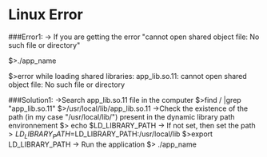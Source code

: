 # Linux Error

###Error1:
-> If you are getting the error "cannot open shared object file: No such file or directory"
  
  $>./app_name
  
  $>error while loading shared libraries: app_lib.so.11: cannot open shared object file: No such file or directory

###Solution1:
->Search app_lib.so.11 file in the computer 
    $>find / |grep "app_lib.so.11"
    $>/usr/local/lib/app_lib.so.11
->Check the existence of the path (in my case "/usr/local/lib/") present in the dynamic library path environnement 
  $> echo $LD_LIBRARY_PATH
 -> If not set, then set the path 
  $>LD_LIBRARY_PATH=$LD_LIBRARY_PATH:/usr/local/lib
  $>export LD_LIBRARY_PATH
-> Run the application
  $> ./app_name
